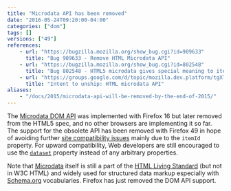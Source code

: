 ```yaml
---
title: "Microdata API has been removed"
date: "2016-05-24T09:20:00-04:00"
categories: ["dom"]
tags: []
versions: ["49"]
references:
    - url: "https://bugzilla.mozilla.org/show_bug.cgi?id=909633"
      title: "Bug 909633 - Remove HTML Microdata API"
    - url: "https://bugzilla.mozilla.org/show_bug.cgi?id=802548"
      title: "Bug 802548 - HTML5 microdata gives special meaning to itemId breaking some web content"
    - url: "https://groups.google.com/d/topic/mozilla.dev.platform/tgXlkRhF6wo/discussion"
      title: "Intent to unship: HTML microdata API"
aliases:
    - "/docs/2015/microdata-api-will-be-removed-by-the-end-of-2015/"
---
```

The [Microdata DOM API](https://developer.mozilla.org/en-US/docs/Web/API/Microdata_DOM_API) was implemented with Firefox 16 but later removed from the HTML5 spec, and no other browsers are implementing it so far. The support for the obsolete API has been removed with Firefox 49 in hope of avoiding further [site compatibility issues](https://www.fxsitecompat.com/en-CA/docs/2012/microdata-api-has-added-new-properties-to-elements/) mainly due to the `itemId` property. For upward compatibility, Web developers are still encouraged to use the [`dataset`](https://developer.mozilla.org/en-US/docs/Web/API/HTMLElement/dataset) property instead of any arbitrary properties.

Note that [Microdata](https://developer.mozilla.org/en-US/docs/Web/HTML/Microdata) itself is still a part of the [HTML Living Standard](https://html.spec.whatwg.org/multipage/microdata.html) (but not in W3C HTML) and widely used for structured data markup especially with [Schema.org](https://schema.org/) vocabularies. Firefox has just removed the DOM API support.
